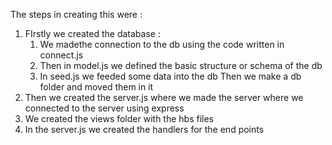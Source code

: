 The steps in creating this were : 
1. FIrstly we created the database :
    1. We madethe connection to the db using the code written in connect.js
    2. Then in model.js we defined the basic structure or schema of the db 
    3. In seed.js we feeded some data into the db
Then we make a db folder and moved them in it
2. Then we created the server.js where we made the server where we connected to the server using express 
3. We created the views folder with the hbs files
4. In the server.js we created the handlers for the end points